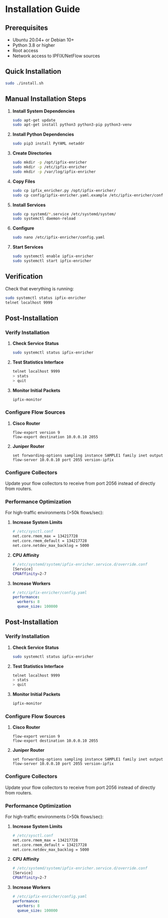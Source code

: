 # Installation Guide

## Prerequisites

- Ubuntu 20.04+ or Debian 10+
- Python 3.8 or higher
- Root access
- Network access to IPFIX/NetFlow sources

## Quick Installation

```bash
sudo ./install.sh
```

## Manual Installation Steps

1. **Install System Dependencies**
   ```bash
   sudo apt-get update
   sudo apt-get install python3 python3-pip python3-venv
   ```

2. **Install Python Dependencies**
   ```bash
   sudo pip3 install PyYAML netaddr
   ```

3. **Create Directories**
   ```bash
   sudo mkdir -p /opt/ipfix-enricher
   sudo mkdir -p /etc/ipfix-enricher
   sudo mkdir -p /var/log/ipfix-enricher
   ```

4. **Copy Files**
   ```bash
   sudo cp ipfix_enricher.py /opt/ipfix-enricher/
   sudo cp config/ipfix-enricher.yaml.example /etc/ipfix-enricher/config.yaml
   ```

5. **Install Services**
   ```bash
   sudo cp systemd/*.service /etc/systemd/system/
   sudo systemctl daemon-reload
   ```

6. **Configure**
   ```bash
   sudo nano /etc/ipfix-enricher/config.yaml
   ```

7. **Start Services**
   ```bash
   sudo systemctl enable ipfix-enricher
   sudo systemctl start ipfix-enricher
   ```

## Verification

Check that everything is running:
```bash
sudo systemctl status ipfix-enricher
telnet localhost 9999
```

## Post-Installation

### Verify Installation

1. **Check Service Status**
   ```bash
   sudo systemctl status ipfix-enricher
   ```

2. **Test Statistics Interface**
   ```bash
   telnet localhost 9999
   > stats
   > quit
   ```

3. **Monitor Initial Packets**
   ```bash
   ipfix-monitor
   ```

### Configure Flow Sources

1. **Cisco Router**
   ```
   flow-export version 9
   flow-export destination 10.0.0.10 2055
   ```

2. **Juniper Router**
   ```
   set forwarding-options sampling instance SAMPLE1 family inet output flow-server 10.0.0.10 port 2055 version-ipfix
   ```

### Configure Collectors

Update your flow collectors to receive from port 2056 instead of directly from routers.

### Performance Optimization

For high-traffic environments (>50k flows/sec):

1. **Increase System Limits**
   ```bash
   # /etc/sysctl.conf
   net.core.rmem_max = 134217728
   net.core.rmem_default = 134217728
   net.core.netdev_max_backlog = 5000
   ```

2. **CPU Affinity**
   ```bash
   # /etc/systemd/system/ipfix-enricher.service.d/override.conf
   [Service]
   CPUAffinity=2-7
   ```

3. **Increase Workers**
   ```yaml
   # /etc/ipfix-enricher/config.yaml
   performance:
     workers: 8
     queue_size: 100000
   ```

## Post-Installation

### Verify Installation

1. **Check Service Status**
   ```bash
   sudo systemctl status ipfix-enricher
   ```

2. **Test Statistics Interface**
   ```bash
   telnet localhost 9999
   > stats
   > quit
   ```

3. **Monitor Initial Packets**
   ```bash
   ipfix-monitor
   ```

### Configure Flow Sources

1. **Cisco Router**
   ```
   flow-export version 9
   flow-export destination 10.0.0.10 2055
   ```

2. **Juniper Router**
   ```
   set forwarding-options sampling instance SAMPLE1 family inet output flow-server 10.0.0.10 port 2055 version-ipfix
   ```

### Configure Collectors

Update your flow collectors to receive from port 2056 instead of directly from routers.

### Performance Optimization

For high-traffic environments (>50k flows/sec):

1. **Increase System Limits**
   ```bash
   # /etc/sysctl.conf
   net.core.rmem_max = 134217728
   net.core.rmem_default = 134217728
   net.core.netdev_max_backlog = 5000
   ```

2. **CPU Affinity**
   ```bash
   # /etc/systemd/system/ipfix-enricher.service.d/override.conf
   [Service]
   CPUAffinity=2-7
   ```

3. **Increase Workers**
   ```yaml
   # /etc/ipfix-enricher/config.yaml
   performance:
     workers: 8
     queue_size: 100000
   ```
